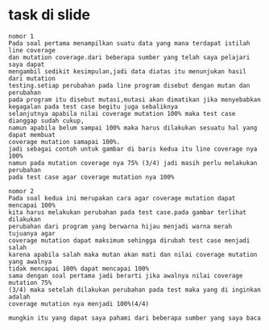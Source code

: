 # task di slide

    nomor 1
    Pada soal pertama menampilkan suatu data yang mana terdapat istilah line coverage
    dan mutation coverage.dari beberapa sumber yang telah saya pelajari saya dapat 
    mengambil sedikit kesimpulan,jadi data diatas itu menunjukan hasil dari mutation 
    testing.setiap perubahan pada line program disebut dengan mutan dan perubahan
    pada program itu disebut mutasi,mutasi akan dimatikan jika menyebabkan 
    kegagalan pada test case begitu juga sebaliknya
    selanjutnya apabila nilai coverage mutation 100% maka test case dianggap sudah cukup,
    namun apabila belum sampai 100% maka harus dilakukan sesuatu hal yang dapat membuat
    coverage mutation samapai 100%.
    jadi sebagai contoh untuk gambar di baris kedua itu line coverage nya 100%
    namun pada mutation coverage nya 75% (3/4) jadi masih perlu melakukan perubahan
    pada test case agar coverage mutation nya 100%

    nomor 2
    Pada soal kedua ini merupakan cara agar coverage mutation dapat mencapai 100%
    kita harus melakukan perubahan pada test case.pada gambar terlihat dilakukan
    perubahan dari program yang berwarna hijau menjadi warna merah tujuanya agar
    coverage mutation dapat maksimum sehingga dirubah test case menjadi salah
    karena apabila salah maka mutan akan mati dan nilai coverage mutation yang awalnya
    tidak mencapai 100% dapat mencapai 100%
    sama dengan soal pertama jadi berarti jika awalnya nilai coverage mutation 75%
    (3/4) maka setelah dilakukan perubahan pada test maka yang di inginkan adalah 
    coverage mutation nya menjadi 100%(4/4)

    mungkin itu yang dapat saya pahami dari beberapa sumber yang saya baca
    